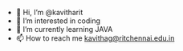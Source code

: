 - 👋 Hi, I’m @kavitharit
- 👀 I’m interested in coding
- 🌱 I’m currently learning JAVA
- 📫 How to reach me kavithag@ritchennai.edu.in

<!---
kavitharit/kavitharit is a ✨ special ✨ repository because its `README.md` (this file) appears on your GitHub profile.
You can click the Preview link to take a look at your changes.
--->
